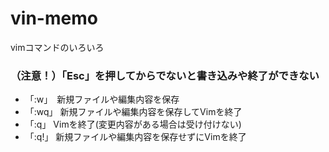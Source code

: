 # vin-memo
vimコマンドのいろいろ


### （注意！）「Esc」を押してからでないと書き込みや終了ができない

- 「:w」　新規ファイルや編集内容を保存
- 「:wq」	新規ファイルや編集内容を保存してVimを終了
- 「:q」	Vimを終了(変更内容がある場合は受け付けない)
- 「:q!」	新規ファイルや編集内容を保存せずにVimを終了

### 
